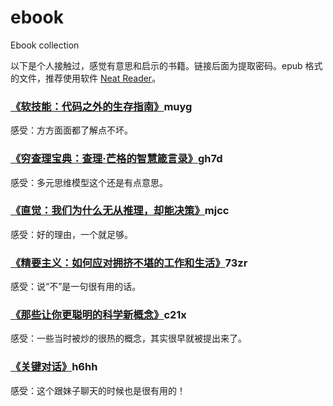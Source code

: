 # ebook
Ebook collection

以下是个人接触过，感觉有意思和启示的书籍。链接后面为提取密码。epub 格式的文件，推荐使用软件 [Neat Reader](https://www.neat-reader.cn/)。
### [《软技能：代码之外的生存指南》](https://pan.baidu.com/s/1Gf6GKoYovhhc49gSMeTT6w)muyg
感受：方方面面都了解点不坏。

### [《穷查理宝典：查理·芒格的智慧箴言录》](https://pan.baidu.com/s/1mO8i5b73R-CZdC6gPbuo0Q)gh7d
感受：多元思维模型这个还是有点意思。

### [《直觉：我们为什么无从推理，却能决策》](https://pan.baidu.com/s/160AjnmuPmbPgzUZbsy_idw)mjcc
感受：好的理由，一个就足够。

### [《精要主义：如何应对拥挤不堪的工作和生活》](https://pan.baidu.com/s/1KzL-dyLp-4LseQPgeWTb0Q)73zr
感受：说“不”是一句很有用的话。

### [《那些让你更聪明的科学新概念》](https://pan.baidu.com/s/1rSldmVY8-si3qcC5eW4YnQ)c21x
感受：一些当时被炒的很热的概念，其实很早就被提出来了。

### [《关键对话》](https://pan.baidu.com/s/1KHMhHY9rMkv7bvg-P4goIA)h6hh
感受：这个跟妹子聊天的时候也是很有用的！